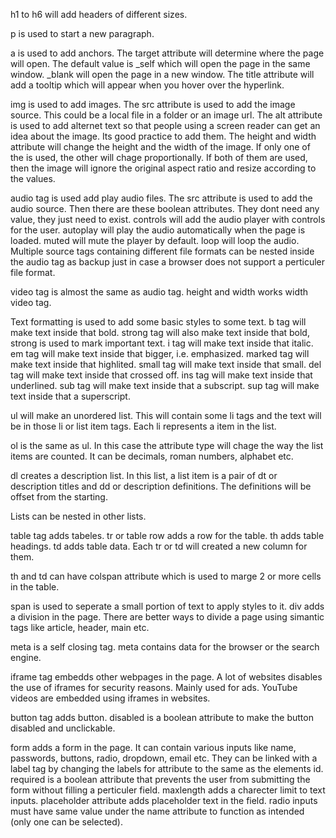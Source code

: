 h1 to h6  will add headers of different sizes.

p is used to start a new paragraph.

a is used to add anchors.
The target attribute will determine where the page will open.
The default value is _self which will open the page in the same window.
_blank will open the page in a new window.
The title attribute will add a tooltip which will appear when you hover over the hyperlink.

img is used to add images.
The src attribute is used to add the image source. This could be a local file in a folder or an image url.
The alt attribute is used to add alternet text so that people using a screen reader can get an idea about the image. Its good practice to add them.
The height and width attribute will change the height and the width of the image. If only one of the is used, the other will chage proportionally. If both of them are used, then the image will ignore the original aspect ratio and resize according to the values.

audio tag is used add play audio files.
The src attribute is used to add the audio source.
Then there are these boolean attributes. They dont need any value, they just need to exist.
controls will add the audio player with controls for the user.
autoplay will play the audio automatically when the page is loaded.
muted will mute the player by default.
loop will loop the audio.
Multiple source tags containing different file formats can be nested inside the audio tag as backup just in case a browser does not support a perticuler file format.

video tag is almost the same as audio tag.
height and width works width video tag.

Text formatting is used to add some basic styles to some text.
b tag will make text inside that bold.
strong tag will also make text inside that bold, strong is used to mark important text.
i tag will make text inside that italic.
em tag will make text inside that bigger, i.e. emphasized.
marked tag will make text inside that highlited.
small tag will make text inside that small.
del tag will make text inside that crossed off.
ins tag will make text inside that underlined.
sub tag will make text inside that a subscript.
sup tag will make text inside that a superscript.

ul will make an unordered list. This will contain some li tags and the text will be in those li or list item tags. Each li represents a item in the list. 

ol is the same as ul.
In this case the attribute type will chage the way the list items are counted. It can be decimals, roman numbers, alphabet etc.

dl creates a description list. In this list, a list item is a pair of dt or description titles and dd or description definitions.
The definitions will be offset from the starting.

Lists can be nested in other lists.

table tag adds tabeles. tr or table row adds a row for the table.
th adds table headings.
td adds table data.
Each tr or td will created a new column for them.

th and td can have colspan attribute which is used to marge 2 or more cells in the table.

span is used to seperate a small portion of text to apply styles to it.
div adds a division in the page.
There are better ways to divide a page using simantic tags like article, header, main etc.

meta is a self closing tag.
meta contains data for the browser or the search engine.

iframe tag embedds other webpages in the page.
A lot of websites disables the use of iframes for security reasons.
Mainly used for ads.
YouTube videos are embedded using iframes in websites.

button tag adds button.
disabled is a boolean attribute to make the button disabled and unclickable.

form adds a form in the page. It can contain various inputs like name, passwords, buttons, radio, dropdown, email etc.
They can be linked with a label tag by changing the labels for attribute to the same as the elements id.
required is a boolean attribute that prevents the user from submitting the form without filling a perticuler field.
maxlength adds a charecter limit to text inputs.
placeholder attribute adds placeholder text in the field.
radio inputs must have same value under the name attribute to function as intended (only one can be selected).